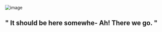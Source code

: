 ![image](https://static.wikia.nocookie.net/ocean-terror-roblox/images/3/33/Foreignplace8.png/revision/latest/scale-to-width-down/1000?cb=20231022092405)
## " It should be here somewhe- Ah! There we go. "
